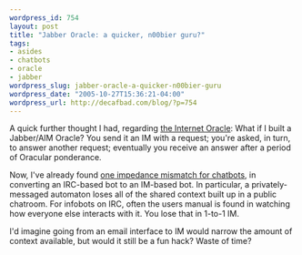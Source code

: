 ```yaml
--- 
wordpress_id: 754
layout: post
title: "Jabber Oracle: a quicker, n00bier guru?"
tags: 
- asides
- chatbots
- oracle
- jabber
wordpress_slug: jabber-oracle-a-quicker-n00bier-guru
wordpress_date: "2005-10-27T15:36:21-04:00"
wordpress_url: http://decafbad.com/blog/?p=754
---
```

A quick further thought I had, regarding [the Internet Oracle][ora]:  What if I built a Jabber/AIM Oracle?  You send it an IM with a request; you're asked, in turn, to answer another request; eventually you receive an answer after a period of Oracular ponderance.

Now, I've already found [one impedance mismatch for chatbots][bot], in converting an IRC-based bot to an IM-based bot.  In particular, a privately-messaged automaton loses all of the shared context built up in a public chatroom.  For infobots on IRC, often the users manual is found in watching how everyone else interacts with it.  You lose that in 1-to-1 IM.  

I'd imagine going from an email interface to IM would narrow the amount of context available, but would it still be a fun hack?  Waste of time?

[bot]: http://decafbad.com/blog/2005/06/24/decafbot-update-faqs
[ora]: http://decafbad.com/blog/2005/10/26/tell-me-oh-oracle

<!-- tags: jabber oracle chatbots -->
